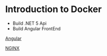 # Introduction to Docker

- Build .NET 5 Api
- Build Angular FrontEnd

[Angular](https://angular.io/)

[NGINX](https://www.nginx.com/)
